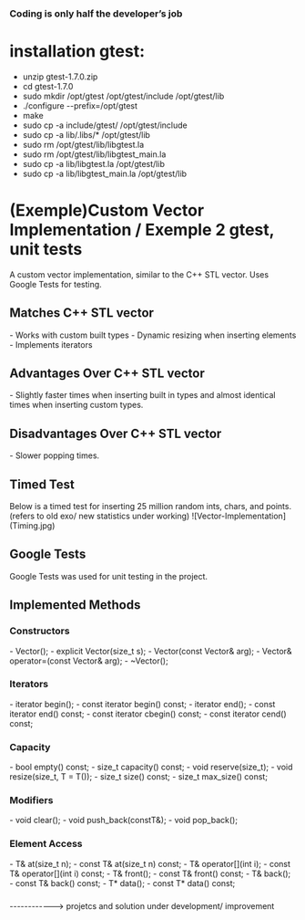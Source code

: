### Coding is only half the developer’s job

# installation gtest: 

- unzip gtest-1.7.0.zip
- cd gtest-1.7.0
- sudo mkdir /opt/gtest /opt/gtest/include /opt/gtest/lib
- ./configure --prefix=/opt/gtest
- make
- sudo cp -a include/gtest/ /opt/gtest/include
- sudo cp -a lib/.libs/* /opt/gtest/lib
- sudo rm /opt/gtest/lib/libgtest.la
- sudo rm /opt/gtest/lib/libgtest_main.la
- sudo cp -a lib/libgtest.la /opt/gtest/lib
- sudo cp -a lib/libgtest_main.la /opt/gtest/lib

# (Exemple)Custom Vector Implementation / Exemple 2 gtest, unit tests

A custom vector implementation, similar to the C++ STL vector. Uses Google Tests for testing.

<h2>Matches C++ STL vector</h2>
- Works with custom built types
- Dynamic resizing when inserting elements
- Implements iterators

<h2>Advantages Over C++ STL vector</h2>
- Slightly faster times when inserting built in types and almost identical times when inserting custom types.

<h2>Disadvantages Over C++ STL vector</h2>
- Slower popping times.

<h2>Timed Test</h2>
Below is a timed test for inserting 25 million random ints, chars, and points.(refers to old exo/ new statistics under working)
![Vector-Implementation](Timing.jpg)

<h2>Google Tests</h2>
Google Tests was used for unit testing in the project.

<h2>Implemented Methods</h2>
<h3>Constructors</h3>
- Vector();
- explicit Vector(size_t s);
- Vector(const Vector& arg);
- Vector<T>& operator=(const Vector<T>& arg);
- ~Vector();
<h3>Iterators</h3>
- iterator begin();
- const iterator begin() const;
- iterator end();
- const iterator end() const;
- const iterator cbegin() const;
- const iterator cend() const;
<h3>Capacity</h3>
- bool empty() const;
- size_t capacity() const;
- void reserve(size_t);
- void resize(size_t, T = T());
- size_t size() const;
- size_t max_size() const;
<h3>Modifiers</h3>
- void clear();
- void push_back(constT&);
- void pop_back();
<h3>Element Access</h3>
- T& at(size_t n);
- const T& at(size_t n) const;
- T& operator[](int i);
- const T& operator[](int i) const;
- T& front();
- const T& front() const;
- T& back();
- const T& back() const;
- T* data();
- const T* data() const;

###

------------> projetcs and solution under development/ improvement


